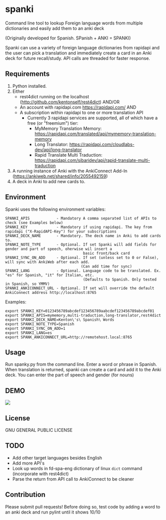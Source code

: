 # spanki

Command line tool to lookup Foreign language words from multiple dictionaries and easily add them to an anki deck

 (Originally developed for Spanish. SPanish + ANKI = SPANKI)

Spanki can use a variety of foreign language dictionaries from rapidapi and the user can pick a translation and immediately
create a card in an Anki deck for future recall/study. API calls are threaded for faster response.

## Requirements

1. Python installed.
2. Either 
    - rest4dict running on the localhost (http://github.com/kentonself/rest4dict)  AND/OR
    - An account with rapidapi.com  https://rapidapi.com/ AND
    - A subscription within rapidapi to one or more translation API
        -  Currently 3 rapidapi services are supported, all of which have a free (or "freemium") tier:
            - MyMemory Translation Memory: https://rapidapi.com/translated/api/mymemory-translation-memory
            - Long Translator: https://rapidapi.com/cloudlabs-dev/api/long-translator
            - Rapid Translate Multi Traduction: https://rapidapi.com/sibaridev/api/rapid-translate-multi-traduction
3. A running instance of Anki with the AnkiConnect Add-In (https://ankiweb.net/shared/info/2055492159)
4. A deck in Anki to add new cards to.

## Environment

Spanki uses the following environment variables:
```
SPANKI_APIS            - Mandatory A comma separated list of APIs to check (see Examples below)
SPANKI_KEY             - Mandatory if using rapidapi. The key from rapidapi ("X-RapidAPI-Key") for your subscriptions
SPANKI_DECK_NAME       - Mandatory. The deck name in Anki to add cards to.
SPANKI_NOTE_TYPE       - Optional. If set Spanki will add fields for gender and part of speech, oherwise wil insert a
                                   basic front/back card
SPANKI_SYNC_ON_ADD     - Optional. If set (unless set to 0 or False), will sync with AnkiWeb after each add.
                                  (Can add time for sync)
SPANKI_LANG            - Optional. Language code to be translated. Ex. "es" for Spanish, "it" for Italian, etc.
                                   (Defaults to Spanish. Only tested in Spanish, so YMMV)
SPANKI_ANKICONNECT_URL - Optional. If set will override the default AnkiConnect address http://localhost:8765
```
Examples:
```
export SPANKI_KEY=0123456789abcdef123456789aabcdef123456789abcdef01
export SPANKI_APIS=mymemory,multi-traduction,long-translator,rest4dict
export SPANKI_DECK_NAME=Kenton\'s\ Spanish\ Words
export SPANKI_NOTE_TYPE=Spanish
export SPANKI_SYNC_ON_ADD=1
export SPANKI_LANG=es
export SPANK_ANKICONNECT_URL=http://remotehost.local:8765
```


## Usage

Run spanky.py from the command line. Enter a word or phrase in Spanish. When translation is returned, spanki can create
a card and add it to the Anki deck. You can enter the part of speech and gender (for nouns)

## DEMO

![](https://github.com/kentonself/spanki/SpankiDemo.gif)

## License

GNU GENERAL PUBLIC LICENSE

## TODO

- Add other target languages besides English
- Add more API's
- Look up words in fd-spa-eng dictionary of linux `dict` command (incorporate with rest4dict)
- Parse the return from API call to AnkiConnect to be cleaner
	
## Contribution

Please submit pull requests! Before doing so, test code by adding a word to an anki deck and run pylint until it shows 10/10




